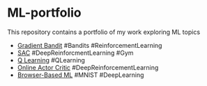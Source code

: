 # ML-portfolio
This repository contains a portfolio of my work exploring ML topics
- [Gradient Bandit](https://play.google.com/store/apps/details?id=com.buzz.azimi) #Bandits #ReinforcementLearning
- [SAC](https://github.com/azimi99/ML-portfolio/blob/main/Discrete-SAC-CartPole.ipynb) #DeepReinforcmentLearning #Gym
- [Q Learning](https://github.com/azimi99/ML-portfolio/blob/main/Q_Learning_GridWorld.ipynb) #QLearning
- [Online Actor Critic](https://github.com/azimi99/ML-portfolio/blob/main/OnlineActorCritic.ipynb) #DeepReinforcementLearning
- [Browser-Based ML](https://github.com/azimi99/VisualizeML) #MNIST #DeepLearning
